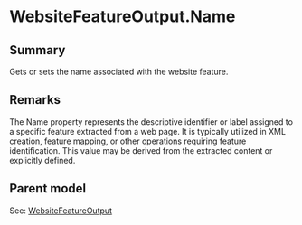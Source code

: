 # WebsiteFeatureOutput.Name

## Summary

Gets or sets the name associated with the website feature.

## Remarks

The Name property represents the descriptive identifier or label assigned to a specific feature
extracted from a web page. It is typically utilized in XML creation, feature mapping, or other operations
requiring feature identification. This value may be derived from the extracted content or explicitly defined.

## Parent model

See: [WebsiteFeatureOutput](WebsiteFeatureOutput.md)